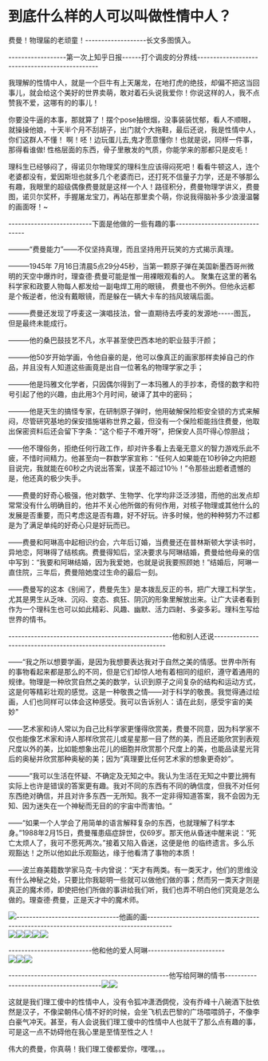# 到底什么样的人可以叫做性情中人？

费曼！物理届的老顽童！-------------------长文多图慎入。  

------------------第一次上知乎日报------打个调皮的分界线-----------------------------------------------  

我理解的性情中人，就是一个巨牛有上天屠龙，在地打虎的绝技，却偏不把这当回事儿，就会给这个美好的世界卖萌，敢对着石头说我爱你！你说这样的人，我不点赞我不爱，这哪有的的事儿！  

你要没牛逼的本事，那就算了！摆个pose抽根烟，没事装装忧郁，看人不顺眼，就操操他娘，十天半个月不刮胡子，出门就个大拖鞋，最后还说，我是性情中人，你们这群人不懂！ 啊！呸！边玩蛋儿去,鬼才愿意懂你！也就是说，同样一件事，那得看谁做! 性格层面的东西，骨子里散发的气质，你能学来的那都只是皮毛！  

理科生已经够闷了，得诺贝尔物理奖的理科生应该得闷死吧！看看牛顿这人，连个老婆都没有，爱因斯坦也就多几个老婆而已，还打死不信量子力学，还是不够那么有趣，我眼里的超级偶像费曼就是这样一个人！路径积分，费曼物理学讲义，费曼图，诺贝尔奖杯，手握屠龙宝刀，再站在那里卖个萌，你说我得脑补多少浪漫温馨的画面呀！~  

--------------------------下面是他做的一些有趣的事-------------------------------  

———“费曼能力”——不仅坚持真理，而且坚持用开玩笑的方式揭示真理。

———1945年 7月16日清晨5点29分45秒，当第一颗原子弹在美国新墨西哥州微明的天空中爆炸时，理查德·费曼可能是惟一用裸眼观看的人。 聚集在这里的著名科学家和政要人物每人都发给一副电焊工用的眼镜， 费曼也不例外。但他永远都是个叛逆者，他没有戴眼镜，而是躲在一辆大卡车的挡风玻璃后面。  

———费曼还发现了呼麦这一演唱技法，曾一直期待去呼麦的发源地-----图瓦，但是最终未能成行。  

———他的桑巴鼓技艺不凡，水平甚至使巴西本地的职业鼓手汗颜；

———他50岁开始学画，令他自豪的是，他可以像真正的画家那样卖掉自己的作品，并且没有人知道这些画竟是出自一位著名的物理学家之手；

———他是玛雅文化学者，只因偶尔得到了一本玛雅人的手抄本，奇怪的数字和符号引起了他的兴趣，由此用3个月时间，破译了其中的密码；

———他是天生的搞怪专家，在研制原子弹时，他用破解保险柜安全锁的方式来解闷，尽管研究基地的保安措施堪称世界之最，但没有一个保险柜能挡住费曼，他取出保密资料后还会留下字条：“这个柜子不难开呀”，把保安人员吓得心惊胆战；

——他不理俗务，拒绝任何行政工作，却对许多看上去毫无意义的智力游戏乐此不疲，不惜时间精力。他甚至向一群数学家宣称：“任何人如果能在10秒钟之内把题目说完，我就能在60秒之内说出答案，误差不超过10％！”令那些出题者遗憾的是，他还真的极少失手。

——费曼的好奇心极强，他对数学、生物学、化学均非泛泛涉猎，而他的出发点却常常没有什么明确目的，他并不关心他所做的有何作用，对核子物理或其他什么的发展是否重要，而只考虑这是否有趣，好不好玩。许多时候，他的种种努力不过都是为了满足单纯的好奇心只是好玩而已。  

——费曼和阿琳高中起相识约会，六年后订婚，当费曼还在普林斯顿大学读书时，异地恋，阿琳得了结核病。费曼得知后，坚决要求与阿琳结婚，费曼给他母亲的信中写到：“我要和阿琳结婚，因为我爱她，也就是说我要照顾她！”结婚后，阿琳一直住院，三年后，费曼陪她度过生命的最后一刻。

——费曼写的这本《别闹了，费曼先生》是本拨乱反正的书，把广大理工科学生，尤其是男生从乏味、沉闷、变态、疯狂、阴沉的形象里解放出来。让广大读者看到作为一个理科生也可以如此精彩、风趣、幽默、活力四射、多姿多彩。理科生写给世界的情书。

---------------------------------------------------他和别人还说---------------------------------------------------------------

——“我之所以想要学画，是因为我想要表达我对于自然之美的情感。世界中所有的事物看起来都是那么的不同，但是它们却惊人地有着相同的组织，遵守着通用的规律。物理是一种欣赏自然之美的数学，认识到原子之间复杂的结构和运动方式，这是何等精彩壮观的感觉。这是一种敬畏之情——对于科学的敬畏。我觉得通过绘 画，人们也同样可以体会这种感受。我可以告诉别人：请在此刻，感受宇宙的美妙"

——艺术家和诗人常以为自己比科学家更懂得欣赏美，费曼不同意，因为科学家不仅也能像艺术家和诗人那样欣赏花儿或星星那一目了然的美，而且还能欣赏到表观尺度以外的美，比如能想象出花儿的细胞并欣赏那个尺度上的美，也能品读星光背后的奥秘并欣赏那种奥秘的美；因为“真理要比任何艺术家的想象更奇妙”。

———“我可以生活在怀疑、不确定及无知之中。我认为生活在无知之中要比拥有实际上也许是错误的答案更有趣。我对不同的东西有不同的确信度，但我不对任何东西绝对确信，并且对许多东西一无所知。我不一定非得知道答案，我不会因为无知、因为迷失在一个神秘而无目的的宇宙中而害怕。“  

——“如果一个人学会了用简单的语言解释复杂的东西，也就理解了科学本身。”1988年2月15日，费曼罹患癌症辞世，仅69岁。那天他从昏迷中醒来说：“死亡太烦人了，我可不愿死两次。”接着又陷入昏迷，这便是他 的临终遗言。多么乐观豁达！之所以他如此乐观豁达，缘于他看清了事物的本质！  

——波兰裔美籍数学家马克·卡内曾说：“天才有两类。有一类天才，他们的思维没有什么神秘之处，只要比你我聪明一些就可以做他们做的事；然而另一类天才则是真正的魔术师，即使把他们所做的事讲给我们听，我们也弄不明白他们究竟是怎么做的。理查德·费曼，正是天才中的魔术师。  

![](https://pic3.zhimg.com/50/9079386b831f6f8b12c2cc50cdb96266_b.jpg)--------------------------------他画的画--------------------------------------------------------------------------------------  
![](https://pic3.zhimg.com/50/00942d80218542a110e61f14ef903148_b.jpg)![](https://pic4.zhimg.com/50/5a76468a0fa9946a422baa14630f687b_b.jpg)![](https://pic3.zhimg.com/50/0da3edef15a8c8fe2dc3d10a6ade867e_b.jpg)![](https://pic3.zhimg.com/50/a0b6df842b1086a04f1ae0a26f6b6ee1_b.jpg)![](https://pic3.zhimg.com/50/0a86d1aa6df49343d03e75374258f3c1_b.jpg)  

--------------------------他和他的爱人阿琳------------------------  
![](https://pic2.zhimg.com/50/773ebc47b7edf9f0dbbb072a74569e33_b.jpg)![](https://pic3.zhimg.com/50/27124324c49a80c04451cc632bb8685c_b.jpg)![](https://pic1.zhimg.com/50/f460aa024d12104009d2fbb3b5e84d6d_b.jpg)  

--------------------------------------------------他写给阿琳的情书---------------------------------------![](https://pic4.zhimg.com/50/5acb68c8b793c08194fa6521b4256e87_b.jpg)![](https://pic4.zhimg.com/50/99ffb66a61473cfdd1e6cfe83c69df7b_b.jpg)  

这就是我们理工傻中的性情中人，没有令狐冲潇洒倜傥，没有乔峰十八碗酒下肚依然是汉子，不像梁朝伟心情不好的时候，会坐飞机去巴黎的广场喂喂鸽子，不像李白豪气冲天。甚至，有人会说我们理工傻中的性情中人也就干了那么点有趣的事，可是这一点不妨碍他在我心里是至情至性之人！  

伟大的费曼，你真萌！我们理工傻都爱你，嘿嘿。。。